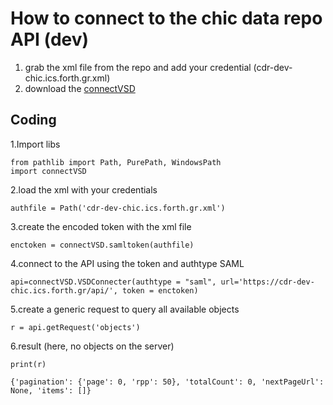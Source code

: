 # How to connect to the chic data repo API (dev)

1. grab the xml file from the repo and add your credential (cdr-dev-chic.ics.forth.gr.xml)
2. download the [connectVSD](https://github.com/mrkistler/vsdConnect/)

## Coding
1.Import libs

    from pathlib import Path, PurePath, WindowsPath
    import connectVSD

2.load the xml with your credentials

    authfile = Path('cdr-dev-chic.ics.forth.gr.xml')

3.create the encoded token with the xml file

    enctoken = connectVSD.samltoken(authfile)

4.connect to the API using the token and authtype SAML

    api=connectVSD.VSDConnecter(authtype = "saml", url='https://cdr-dev-chic.ics.forth.gr/api/', token = enctoken)

5.create a generic request to query all available objects

    r = api.getRequest('objects')

6.result (here, no objects on the server)

    print(r)

    {'pagination': {'page': 0, 'rpp': 50}, 'totalCount': 0, 'nextPageUrl': None, 'items': []}

